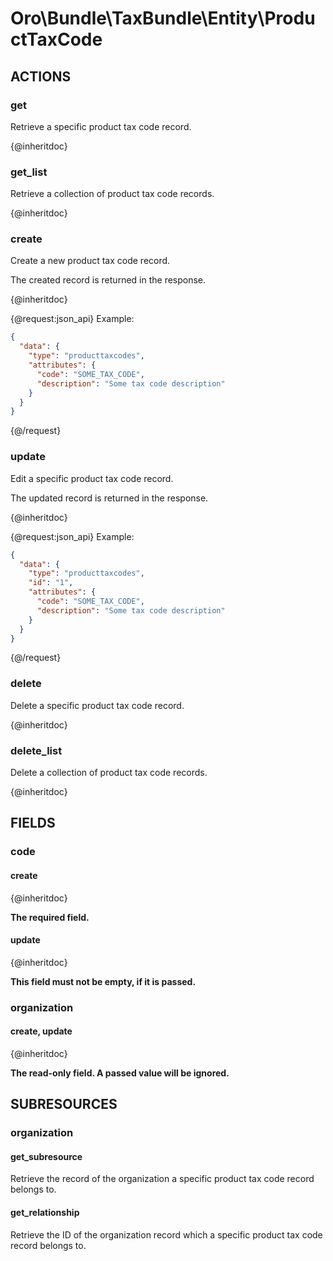 # Oro\Bundle\TaxBundle\Entity\ProductTaxCode

## ACTIONS

### get

Retrieve a specific product tax code record.

{@inheritdoc}

### get_list

Retrieve a collection of product tax code records.

{@inheritdoc}

### create

Create a new product tax code record.

The created record is returned in the response.

{@inheritdoc}

{@request:json_api}
Example:

```JSON
{
  "data": {
    "type": "producttaxcodes",
    "attributes": {
      "code": "SOME_TAX_CODE",
      "description": "Some tax code description"
    }
  }
}
```
{@/request}

### update

Edit a specific product tax code record.

The updated record is returned in the response.

{@inheritdoc}

{@request:json_api}
Example:

```JSON
{
  "data": {
    "type": "producttaxcodes",
    "id": "1",
    "attributes": {
      "code": "SOME_TAX_CODE",
      "description": "Some tax code description"
    }
  }
}
```
{@/request}

### delete

Delete a specific product tax code record.

{@inheritdoc}

### delete_list

Delete a collection of product tax code records.

{@inheritdoc}

## FIELDS

### code

#### create

{@inheritdoc}

**The required field.**

#### update

{@inheritdoc}

**This field must not be empty, if it is passed.**

### organization

#### create, update

{@inheritdoc}

**The read-only field. A passed value will be ignored.**

## SUBRESOURCES

### organization

#### get_subresource

Retrieve the record of the organization a specific product tax code record belongs to.

#### get_relationship

Retrieve the ID of the organization record which a specific product tax code record belongs to.
